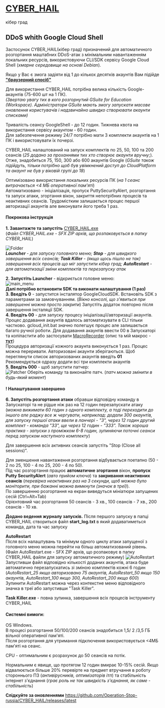 # [CYBER_HAIL](https://sites.google.com/view/operationrussia/cyber_hail)
кібер град
## DDoS whith Google Cloud Shell
    
Застосунок CYBER_HAIL(кібер град) призначений для автоматичного розгортання маштабних DDoS-атак з мінімальним навантаженням локальних ресурсів, використовуючи CLI/SDK сервісу Google Cloud Shell (*хмарне середовище на основі Debian*).    
    
Якщо у Вас є змога задіяти від 1 до кількох десятків акаунтів Вам підійде **["браузерний спосіб"](https://github.com/Operation-Stop-russia/Gcloudshell_ddos/blob/main/README.md#ddos-whith-google-cloud-shell)**    

Для використання CYBER_HAIL потрібна велика кількість Google-акаунтів (75-600 шт на 1 ПК).    
*(Звертаю увагу тих в кого розгорнутий GSuite for Education (Workspace). Адміністратори GSuite мають змогу запускати масове оновлення користувачів і надзвичайно швидко створювати акаунти списками)*
    
Тривалiсть сеансу GoogleShell - до 12 годин. Тижнева квота на використання сервісу акаунтом - 60 годин.  
Для забезпечення режиму 24/7 потрiбно мати 3 комплекти акаунтiв на 1 ПК i використовувати їх почерзi. 
    
CYBER_HAIL налаштований на запуск комплектів по 25, 50, 100 та 200 сеансів (*25 додано за проханнями тих хто створює акаунти вручну*;). Отже, знадобиться 75, 150, 300 або 600 акаунтів Google (*GSuite також підійдуть, тільки потрібно щоб був увімкнений доступ до CloudPlatform та акаунт не був у віковій групі до 18*)

Оптимізовано використання локальних ресурсів ПК (*на 1 сеанс витрачається <4 МБ оперативної пам'яті*)    
Автоматизовано - ініціалізація, пропуск PuttySecurityAlert, розгортання та запуск атаки, згортання вікон, закриття непотрібних процесів та неактивних сеансів.
Трудомістким залишається процес першої авторизації акаунтів але виконувати його треба 1 раз.
    
#### Покрокова інструкція 
**1. Завантажте та запустіть** [CYBER_HAIL.exe](https://github.com/Operation-Stop-russia/CYBER_HAIL/releases/latest/download/CYBER_HAIL.exe)    
(*Файл CYBER_HAIL.exe  - SFX ZIP архів, що розпаковується в папку CYBER_HAIL*)   
  
![Folder](https://github.com/Operation-Stop-russia/CYBER_HAIL/blob/main/Sources%20(*.bat%20and%20*.exe%20in%20readable%20formats)/img/folder.png "CYBER_HAIL Folder")  
***Launcher** - для запуску головного меню; **Stop** - для швидкого завершення всіх сеансів; **Task Killer** - (якщо щось пішло не так) завершення всіх процесів що міг запустити кібер град; **AutoRestart**  - для автоматизації зміни комплектів та перезапуску атак*    
    
**2. Запустіть Launcher** - відкриється головне меню:    
![main_menu](https://github.com/Operation-Stop-russia/CYBER_HAIL/blob/main/Sources%20(*.bat%20and%20*.exe%20in%20readable%20formats)/img/main_menu.jpg "CYBER_HAIL MainMenu")     
**Далі потрібно встановити SDK та виконати налаштування (1 раз)**    
**3. Введіть 0** - запустится інсталятор GoogleCloudSDK. Встановiть SDK з параметрами за замовчуванням. (*Вiкно консолi, що з'явиться при завершеннi можна просто закрити*) Запустiть додаток повторно пiсля завершення iнсталяцiї SDK.      
**4.  Введіть 00** - для запуску процесу ініціалізації/авторизації акаунтів.     
Процес додавання акаунтів вдалось автоматизувати в CLI тільки частково. gcloud_init.bat значно полегшує процес але залишається багато ручної роботи. Для додавання акаунтів ввести 00 в Запускаторі та копіпастити або застосувати [MacroRecorder](https://www.macrorecorder.com/MacroRecorder_Portable.zip) (опис та мій макрос - **[тут](https://github.com/Operation-Stop-russia/CYBER_HAIL/tree/main/Sources%20(*.bat%20and%20*.exe%20in%20readable%20formats)/authorization%20macro)**)     
Процедура авторизації кожного акаунта виконується 1 раз. Процес можна переривати. Авторизовані акаунти зберігаються. Щоб переглянути список авторизованих акаунтів введіть **01**     
Рекомендується одразу додати всi три комплекти акаунтiв     
**5. Введіть 000** - щоб запустити патчер:     
![Patcher](https://github.com/Operation-Stop-russia/CYBER_HAIL/blob/main/Sources%20(*.bat%20and%20*.exe%20in%20readable%20formats)/img/patcher.jpg)    
Оберіть команду та виконайте патч. (*патч можна змінити в будь-який момент*)        
    
#### ! Налаштування завершено
    
**6. Запустіть розгортання атаки** обравши відповідну команду в Запускаторі та не рідше ніж раз на 12 годин перезапускати атаку (*можна вижимати 60 годин з одного комплекту, а тоді переходити до іншого але раджу все ж чергувати, наприклад: додали 300 акаунтів, для запуску першої атаки ввели в ланчері - "3", через 12 годин другий комплект - команда "33", ще через 12 годин - "333". Також хороша практика - запуски з проміжком 6-8 годин, зупиняючи поточні сеанси перед запуском наступного комплекту*)
    
Для завершення всіх активних сеансів запустіть "Stop (Close all sessions)".
    
Для зменшення навантаження розгортання відбувається поетапно (50 - 2 по 25, 100 - 4 по 25, 200 - 4 по 50).    
Під час розгортання працює **автоматичне згортання** вікон, **пропуск  Putty SecurityAlert** (*авто прийом ключа*) та **закривання неактивних сеансів** (*перевірка неактивних раз на 3 секунди, щоб можна було моніторити, при бажанні можна вимкнути (значок в треї)*).    
По завершенню розгортання на екран виведуться мініатюри запущених сесій (Ctrl+Alt+Tab)     
Орієнтовний час розгортання 50 сеансів - 3 хв., 100 сеансів - 7 хв., 200 сеансів - 10 хв.    
  
**Додано ведення журналу запусків.** Після першого запуску в папці CYBER_HAIL створиться файл **start_log.txt** в який додаватиметься команда, дата та час запуску    
    
  
**AutoRestart**    
Після всіх налаштувань та мінімум одного циклу атаки запущеної з головного меню можна перейти на більш автоматизований рівень.    
(Файл AutoRestart.exe  - SFX ZIP архів, що розпаковує в папку CYBER_HAIL файли для запуску автоматичного режиму)
![AutoRestart](https://github.com/Operation-Stop-russia/CYBER_HAIL/blob/main/Sources%20(*.bat%20and%20*.exe%20in%20readable%20formats)/img/AutoRestart.png "AutoRestart CYBER_HAIL")    
Запустивши файл відповідно кількості доданих акаунтів, атака буде автоматично перезапускатись зі зміною комплектів кожні 6 годин (*AutoRestart_25  якщо авторизовано 75 акаунтів,  AutoRestart_50 якщо 150 акаунтів, AutoRestart_100 якщо 300,  AutoRestart_200 якщо 600*)    
Зупинити AutoRestart можна через контекстне меню відповідного значка в треї або запустивши "Task Killer".      
       
  
**Task Killer.exe** - повна зупинка, завершення всіх процесів інструменту CYBER_HAIL
    
    
#### Системні вимоги:      
OS Windows.    
В процесі розгортання 50/100/200 сеансів знадобиться 1,5/ 2 /3,5 ГБ вільної оперативної пам'яті.    
Після розгортання для утримання підключення використовується <4МБ  пам'яті на сеанс.    
    
CPU - оптимальним є розрахунок до 50 сеансів на потік.
    
Нормальним є явище, що протягом 12 годин вмирає 10-15% сесій. Якщо відвалюється більше 20% перевірте на предмет втручання в роботу стороннього ПЗ (*антивірусників, оптимізаторів ітп*) та стабільність інтернет з'єднання (*грає роль не так швидкість з'єднання, як саме - стабільність*)
    
**Слідкуйте за оновленнями** https://github.com/Operation-Stop-russia/CYBER_HAIL/releases/latest 
